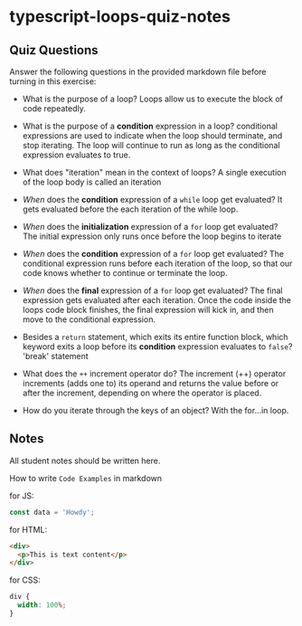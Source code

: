# typescript-loops-quiz-notes

## Quiz Questions

Answer the following questions in the provided markdown file before turning in this exercise:

- What is the purpose of a loop?
  Loops allow us to execute the block of code repeatedly.

- What is the purpose of a **condition** expression in a loop?
  conditional expressions are used to indicate when the loop should terminate, and stop iterating. The loop will continue to run as long as the conditional expression evaluates to true.

- What does "iteration" mean in the context of loops?
  A single execution of the loop body is called an iteration

- _When_ does the **condition** expression of a `while` loop get evaluated?
  It gets evaluated before the each iteration of the while loop.

- _When_ does the **initialization** expression of a `for` loop get evaluated?
  The initial expression only runs once before the loop begins to iterate

- _When_ does the **condition** expression of a `for` loop get evaluated?
  The conditional expression runs before each iteration of the loop, so that our code knows whether to continue or terminate the loop.

- _When_ does the **final** expression of a `for` loop get evaluated?
  The final expression gets evaluated after each iteration. Once the code inside the loops code block finishes, the final expression will kick in, and then move to the conditional expression.

- Besides a `return` statement, which exits its entire function block, which keyword exits a loop before its **condition** expression evaluates to `false`?
  'break' statement

- What does the `++` increment operator do?
  The increment (++) operator increments (adds one to) its operand and returns the value before or after the increment, depending on where the operator is placed.

- How do you iterate through the keys of an object?
  With the for...in loop.

## Notes

All student notes should be written here.

How to write `Code Examples` in markdown

for JS:

```javascript
const data = 'Howdy';
```

for HTML:

```html
<div>
  <p>This is text content</p>
</div>
```

for CSS:

```css
div {
  width: 100%;
}
```
